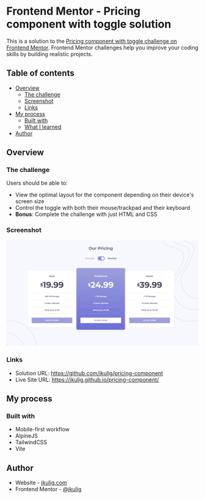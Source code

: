# Frontend Mentor - Pricing component with toggle solution

This is a solution to the [Pricing component with toggle challenge on Frontend Mentor](https://www.frontendmentor.io/challenges/pricing-component-with-toggle-8vPwRMIC). Frontend Mentor challenges help you improve your coding skills by building realistic projects. 

## Table of contents

- [Overview](#overview)
  - [The challenge](#the-challenge)
  - [Screenshot](#screenshot)
  - [Links](#links)
- [My process](#my-process)
  - [Built with](#built-with)
  - [What I learned](#what-i-learned)
- [Author](#author)


## Overview

### The challenge

Users should be able to:

- View the optimal layout for the component depending on their device's screen size
- Control the toggle with both their mouse/trackpad and their keyboard
- **Bonus**: Complete the challenge with just HTML and CSS

### Screenshot

![](./screenshot.png)

### Links

- Solution URL: https://github.com/jkulig/pricing-component
- Live Site URL: https://jkulig.github.io/pricing-component/

## My process

### Built with

- Mobile-first workflow
- AlpineJS
- TailwindCSS
- Vite

## Author

- Website - [jkulig.com](https://www.jkulig.com)
- Frontend Mentor - [@jkulig](https://www.frontendmentor.io/profile/jkulig)

